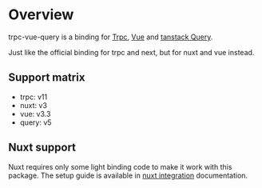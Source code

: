 # Overview

trpc-vue-query is a binding for [Trpc], [Vue] and [tanstack Query].

Just like the official binding for trpc and next, but for nuxt and vue instead.

[trpc]: https://trpc.io/
[vue]: https://vuejs.org/
[tanstack query]: https://tanstack.com/query/latest/docs/framework/react/overview

## Support matrix

- trpc: v11
- nuxt: v3
- vue: v3.3
- query: v5

## Nuxt support

Nuxt requires only some light binding code to make it work with this package. The setup
guide is available in [nuxt integration](./nuxt) documentation.
